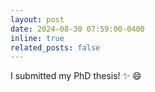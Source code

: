 ```yaml
---
layout: post
date: 2024-08-30 07:59:00-0400
inline: true
related_posts: false
---
```


I submitted my PhD thesis! :sparkles: :smile:
